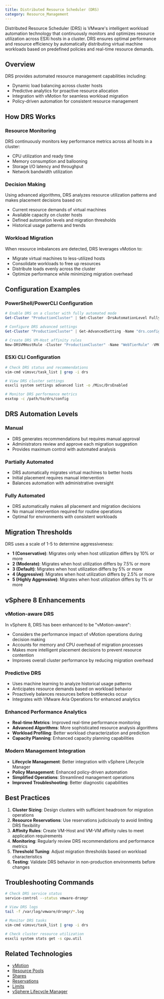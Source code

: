 ```yaml
---
title: Distributed Resource Scheduler (DRS)
category: Resource_Management
---
```


Distributed Resource Scheduler (DRS) is VMware's intelligent workload automation technology that continuously monitors and optimizes resource utilization across ESXi hosts in a cluster. DRS ensures optimal performance and resource efficiency by automatically distributing virtual machine workloads based on predefined policies and real-time resource demands.

## Overview

DRS provides automated resource management capabilities including:
- Dynamic load balancing across cluster hosts
- Predictive analytics for proactive resource allocation
- Integration with vMotion for seamless workload migration
- Policy-driven automation for consistent resource management

## How DRS Works

### Resource Monitoring
DRS continuously monitors key performance metrics across all hosts in a cluster:
- CPU utilization and ready time
- Memory consumption and ballooning
- Storage I/O latency and throughput
- Network bandwidth utilization

### Decision Making
Using advanced algorithms, DRS analyzes resource utilization patterns and makes placement decisions based on:
- Current resource demands of virtual machines
- Available capacity on cluster hosts
- Defined automation levels and migration thresholds
- Historical usage patterns and trends

### Workload Migration
When resource imbalances are detected, DRS leverages vMotion to:
- Migrate virtual machines to less-utilized hosts
- Consolidate workloads to free up resources
- Distribute loads evenly across the cluster
- Optimize performance while minimizing migration overhead

## Configuration Examples

### PowerShell/PowerCLI Configuration
```powershell
# Enable DRS on a cluster with fully automated mode
Get-Cluster "ProductionCluster" | Set-Cluster -DrsAutomationLevel FullyAutomated -DrsMigrationThreshold 3

# Configure DRS advanced settings
Get-Cluster "ProductionCluster" | Get-AdvancedSetting -Name "drs.config.progressivePowerUpdateRate" | Set-AdvancedSetting -Value 2

# Create DRS VM-Host affinity rules
New-DRSVMHostRule -Cluster "ProductionCluster" -Name "WebTierRule" -VMGroup "WebVMs" -HostGroup "WebHosts" -Type MustRunOn
```

### ESXi CLI Configuration
```bash
# Check DRS status and recommendations
vim-cmd vimsvc/task_list | grep -i drs

# View DRS cluster settings
esxcli system settings advanced list -o /Misc/DrsEnabled

# Monitor DRS performance metrics
esxtop -c /path/to/drs/config
```

## DRS Automation Levels

### Manual
- DRS generates recommendations but requires manual approval
- Administrators review and approve each migration suggestion
- Provides maximum control with automated analysis

### Partially Automated
- DRS automatically migrates virtual machines to better hosts
- Initial placement requires manual intervention
- Balances automation with administrative oversight

### Fully Automated
- DRS automatically makes all placement and migration decisions
- No manual intervention required for routine operations
- Optimal for environments with consistent workloads

## Migration Thresholds

DRS uses a scale of 1-5 to determine aggressiveness:
- **1 (Conservative)**: Migrates only when host utilization differs by 10% or more
- **2 (Moderate)**: Migrates when host utilization differs by 7.5% or more
- **3 (Default)**: Migrates when host utilization differs by 5% or more
- **4 (Aggressive)**: Migrates when host utilization differs by 2.5% or more
- **5 (Highly Aggressive)**: Migrates when host utilization differs by 1% or more

## vSphere 8 Enhancements

### vMotion-aware DRS
In vSphere 8, DRS has been enhanced to be "vMotion-aware":
- Considers the performance impact of vMotion operations during decision making
- Accounts for memory and CPU overhead of migration processes
- Makes more intelligent placement decisions to prevent resource contention
- Improves overall cluster performance by reducing migration overhead

### Predictive DRS
- Uses machine learning to analyze historical usage patterns
- Anticipates resource demands based on workload behavior
- Proactively balances resources before bottlenecks occur
- Integrates with VMware Aria Operations for enhanced analytics

### Enhanced Performance Analytics
- **Real-time Metrics**: Improved real-time performance monitoring
- **Advanced Algorithms**: More sophisticated resource analysis algorithms
- **Workload Profiling**: Better workload characterization and prediction
- **Capacity Planning**: Enhanced capacity planning capabilities

### Modern Management Integration
- **Lifecycle Management**: Better integration with vSphere Lifecycle Manager
- **Policy Management**: Enhanced policy-driven automation
- **Simplified Operations**: Streamlined management operations
- **Improved Troubleshooting**: Better diagnostic capabilities

## Best Practices

1. **Cluster Sizing**: Design clusters with sufficient headroom for migration operations
2. **Resource Reservations**: Use reservations judiciously to avoid limiting DRS flexibility
3. **Affinity Rules**: Create VM-Host and VM-VM affinity rules to meet application requirements
4. **Monitoring**: Regularly review DRS recommendations and performance metrics
5. **Threshold Tuning**: Adjust migration thresholds based on workload characteristics
6. **Testing**: Validate DRS behavior in non-production environments before changes

## Troubleshooting Commands

```bash
# Check DRS service status
service-control --status vmware-drsmgr

# View DRS logs
tail -f /var/log/vmware/drsmgr/*.log

# Monitor DRS tasks
vim-cmd vimsvc/task_list | grep -i drs

# Check cluster resource utilization
esxcli system stats get -s cpu.util
```

## Related Technologies

- [vMotion](/glossary/term/vmotion)
- [Resource Pools](/glossary/term/resource-pool)
- [Shares](/glossary/term/shares)
- [Reservations](/glossary/term/reservations)
- [Limits](/glossary/term/limits)
- [vSphere Lifecycle Manager](/glossary/term/vsphere-lifecycle-manager)